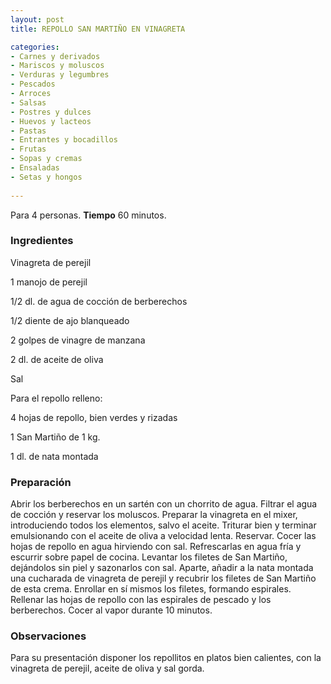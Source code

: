 ```yaml
---
layout: post
title: REPOLLO SAN MARTIÑO EN VINAGRETA

categories:
- Carnes y derivados
- Mariscos y moluscos
- Verduras y legumbres
- Pescados
- Arroces
- Salsas
- Postres y dulces
- Huevos y lacteos
- Pastas
- Entrantes y bocadillos
- Frutas
- Sopas y cremas
- Ensaladas
- Setas y hongos
 
---
```

Para 4 personas.
<b>Tiempo</b> 60 minutos.

<h3>Ingredientes</h3>

Vinagreta de perejil

1 manojo de perejil

1/2 dl. de agua de cocción de berberechos

1/2 diente de ajo blanqueado

2 golpes de vinagre de manzana

2 dl. de aceite de oliva

Sal

Para el repollo relleno:

4 hojas de repollo, bien verdes y rizadas

1 San Martiño de 1 kg.

1 dl. de nata montada

<h3>Preparación</h3>

Abrir los berberechos en un sartén con un chorrito de agua. Filtrar el agua de cocción y reservar los moluscos. Preparar la vinagreta en el mixer, introduciendo todos los elementos, salvo el aceite. Triturar bien y terminar emulsionando con el aceite de oliva a velocidad lenta. Reservar. Cocer las hojas de repollo en agua hirviendo con sal. Refrescarlas en agua fría y escurrir sobre papel de cocina. Levantar los filetes de San Martiño, dejándolos sin piel y sazonarlos con sal. Aparte, añadir a la nata montada una cucharada de vinagreta de perejil y recubrir los filetes de San Martiño de esta crema. Enrollar en sí mismos los filetes, formando espirales. Rellenar las hojas de repollo con las espirales de pescado y los berberechos. Cocer al vapor durante 10 minutos.

<h3>Observaciones</h3>

Para su presentación disponer los repollitos en platos bien calientes, con la vinagreta de perejil, aceite de oliva y sal gorda.

